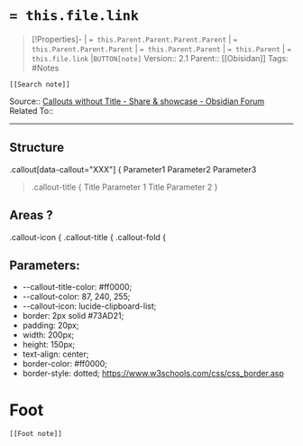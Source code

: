 # `= this.file.link`
>[!Properties]- | `= this.Parent.Parent.Parent.Parent` |  `= this.Parent.Parent.Parent` | `= this.Parent.Parent` | `= this.Parent` | `= this.file.link` |`BUTTON[note]` 
>Version:: 2.1
>Parent:: [[Obisidan]]
>Tags: #Notes
```meta-bind-embed
[[Search note]]
```
Source:: [Callouts without Title - Share & showcase - Obsidian Forum](https://forum.obsidian.md/t/callouts-without-title/50547) 
Related To::
***
## Structure
.callout[data-callout="XXX"] {
Parameter1
Parameter2
Parameter3
> .callout-title {
> Title Parameter 1
> Title Parameter 2
> }

## Areas ?
.callout-icon {
.callout-title {
.callout-fold {
## Parameters:

- --callout-title-color: #ff0000; 
- --callout-color: 87, 240, 255;
- --callout-icon: lucide-clipboard-list;
- border: 2px solid #73AD21;
- padding: 20px;
- width: 200px;  
- height: 150px;
- text-align: center; 
- border-color: #ff0000;
- border-style: dotted;  https://www.w3schools.com/css/css_border.asp








# Foot
```meta-bind-embed
[[Foot note]]
``` 